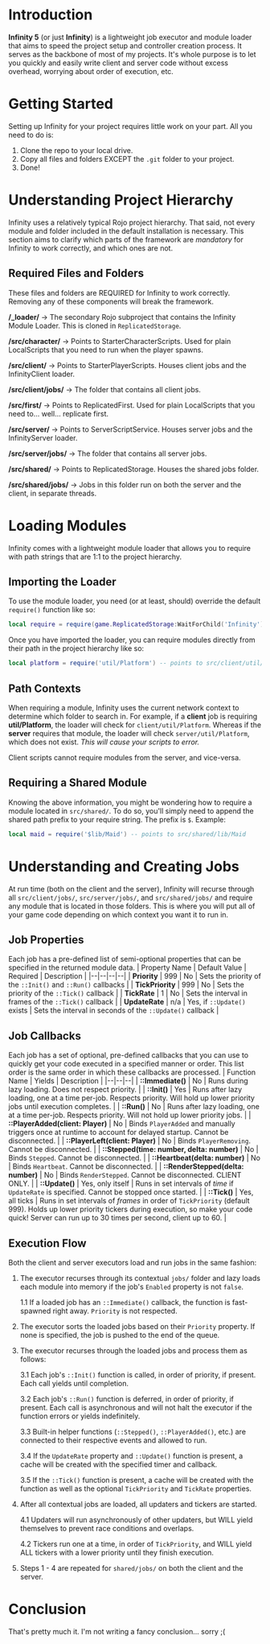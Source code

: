 
# Introduction

**Infinity 5** (or just **Infinity**) is a lightweight job executor and module loader that aims to speed the project setup and controller creation process. It serves as the backbone of most of my projects. It's whole purpose is to let you quickly and easily write client and server code without excess overhead, worrying about order of execution, etc.

# Getting Started

Setting up Infinity for your project requires little work on your part. All you need to do is:
1) Clone the repo to your local drive.
2) Copy all files and folders EXCEPT the `.git` folder to your project.
3) Done!

# Understanding Project Hierarchy
Infinity uses a relatively typical Rojo project hierarchy. That said, not every module and folder included in the default installation is necessary. This section aims to clarify which parts of the framework are *mandatory* for Infinity to work correctly, and which ones are not.

## Required Files and Folders
These files and folders are REQUIRED for Infinity to work correctly. Removing any of these components will break the framework.

**/_loader/** -> The secondary Rojo subproject that contains the Infinity Module Loader. This is cloned in `ReplicatedStorage`.

**/src/character/** -> Points to StarterCharacterScripts. Used for plain LocalScripts that you need to run when the player spawns.

**/src/client/** -> Points to StarterPlayerScripts. Houses client jobs and the InfinityClient loader.

**/src/client/jobs/** -> The folder that contains all client jobs.

**/src/first/** -> Points to ReplicatedFirst. Used for plain LocalScripts that you need to... well... replicate first.

**/src/server/** -> Points to ServerScriptService. Houses server jobs and the InfinityServer loader.

**/src/server/jobs/** -> The folder that contains all server jobs.

**/src/shared/** -> Points to ReplicatedStorage. Houses the shared jobs folder.

**/src/shared/jobs/** -> Jobs in this folder run on both the server and the client, in separate threads.

# Loading Modules
Infinity comes with a lightweight module loader that allows you to require with path strings that are 1:1 to the project hierarchy.

## Importing the Loader
To use the module loader, you need (or at least, should) override the default `require()` function like so:

```lua
local require = require(game.ReplicatedStorage:WaitForChild('Infinity'))
```

Once you have imported the loader, you can require modules directly from their path in the project hierarchy like so:

```lua
local platform = require('util/Platform') -- points to src/client/util/Platform
```

## Path Contexts
When requiring a module, Infinity uses the current network context to determine which folder to search in. For example, if a **client** job is requiring **util/Platform**, the loader will check for `client/util/Platform`. Whereas if the **server** requires that module, the loader will check `server/util/Platform`, which does not exist. *This will cause your scripts to error.*

Client scripts cannot require modules from the server, and vice-versa.

## Requiring a Shared Module
Knowing the above information, you might be wondering how to require a module located in `src/shared/`. To do so, you'll simply need to append the shared path prefix to your require string. The prefix is `$`. Example:

```lua
local maid = require('$lib/Maid') -- points to src/shared/lib/Maid
```

# Understanding and Creating Jobs
At run time (both on the client and the server), Infinity will recurse through all `src/client/jobs/`, `src/server/jobs/`, and `src/shared/jobs/` and require any module that is located in those folders. This is where you will put all of your game code depending on which context you want it to run in.

## Job Properties
Each job has a pre-defined list of semi-optional properties that can be specified in the returned module data.
| Property Name | Default Value | Required | Description |
|--|--|--|--|
| **Priority** | 999 | No | Sets the priority of the `::Init()` and `::Run()` callbacks |
| **TickPriority** | 999 | No | Sets the priority of the `::Tick()` callback |
| **TickRate** | 1 | No | Sets the interval in frames of the `::Tick()` callback |
| **UpdateRate** | n/a | Yes, if `::Update()` exists | Sets the interval in seconds of the `::Update()` callback |

## Job Callbacks
Each job has a set of optional, pre-defined callbacks that you can use to quickly get your code executed in a specified manner or order. This list order is the same order in which these callbacks are processed.
| Function Name | Yields | Description |
|--|--|--|
| **::Immediate()** | No | Runs during lazy loading. Does not respect priority. |
| **::Init()** | Yes | Runs after lazy loading, one at a time per-job. Respects priority. Will hold up lower priority jobs until execution completes. |
| **::Run()** | No | Runs after lazy loading, one at a time per-job. Respects priority. Will not hold up lower priority jobs. |
| **::PlayerAdded(client: Player)** | No | Binds `PlayerAdded` and manually triggers once at runtime to account for delayed startup. Cannot be disconnected. |
| **::PlayerLeft(client: Player)** | No | Binds `PlayerRemoving`. Cannot be disconnected. |
| **::Stepped(time: number, delta: number)** | No | Binds `Stepped`. Cannot be disconnected. |
| **::Heartbeat(delta: number)** | No | Binds `Heartbeat`. Cannot be disconnected. |
| **::RenderStepped(delta: number)** | No | Binds `RenderStepped`. Cannot be disconnected. CLIENT ONLY. |
| **::Update()** | Yes, only itself | Runs in set intervals of *time* if `UpdateRate` is specified. Cannot be stopped once started. |
| **::Tick()** | Yes, all ticks | Runs in set intervals of *frames* in order of `TickPriority` (default 999). Holds up lower priority tickers during execution, so make your code quick! Server can run up to 30 times per second, client up to 60. |

## Execution Flow
Both the client and server executors load and run jobs in the same fashion:
1) The executor recurses through its contextual `jobs/` folder and lazy loads each module into memory if the job's `Enabled` property is not `false`.

	1.1 If a loaded job has an `::Immediate()` callback, the function is fast-spawned right away. `Priority` is not respected.
	
2) The executor sorts the loaded jobs based on their `Priority` property. If none is specified, the job is pushed to the end of the queue.

3) The executor recurses through the loaded jobs and process them as follows:

	3.1 Each job's `::Init()` function is called, in order of priority, if present. Each call yields until completion.
	
	3.2 Each job's `::Run()` function is deferred, in order of priority, if present. Each call is asynchronous and will not halt the executor if the function errors or yields indefinitely.
	
	3.3 Built-in helper functions (`::Stepped()`, `::PlayerAdded()`, etc.) are connected to their respective events and allowed to run.
	
	3.4 If the `UpdateRate` property and `::Update()` function is present, a cache will be created with the specified timer and callback.
	
	3.5 If the `::Tick()` function is present, a cache will be created with the function as well as the optional `TickPriority` and `TickRate` properties.
4) After all contextual jobs are loaded, all updaters and tickers are started.
	
	4.1 Updaters will run asynchronously of other updaters, but WILL yield themselves to prevent race conditions and overlaps.
	
	4.2 Tickers run one at a time, in order of `TickPriority`, and WILL yield ALL tickers with a lower priority until they finish execution.

5) Steps 1 - 4 are repeated for `shared/jobs/` on both the client and the server.

# Conclusion
That's pretty much it. I'm not writing a fancy conclusion... sorry ;(

